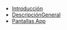 * [Introducción](/README.md)
* [DescripciónGeneral](/DescripcionGeneral.md)
* [Pantallas App](/PantallasApp.md)
